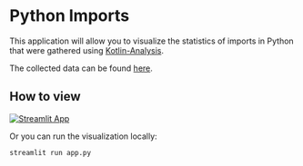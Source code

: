 # Python Imports
This application will allow you to visualize the statistics of imports in Python that were gathered using [Kotlin-Analysis](https://github.com/JetBrains-Research/Kotlin-Analysis).

The collected data can be found [here](../../resources/python_imports/data).

## How to view
[![Streamlit App](https://static.streamlit.io/badges/streamlit_badge_black_white.svg)](https://share.streamlit.io/girz0n/kotlin-analysis-visualization/main/src/python_imports/app.py)

Or you can run the visualization locally:
```bash
streamlit run app.py
```
